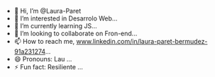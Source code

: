 - 👋 Hi, I’m @Laura-Paret
- 👀 I’m interested in Desarrolo Web...
- 🌱 I’m currently learning JS...
- 💞️ I’m looking to collaborate on Fron-end...
- 📫 How to reach me, www.linkedin.com/in/laura-paret-bermudez-91a231274...
- 😄 Pronouns: Lau ...
- ⚡ Fun fact: Resiliente ...

<!---
Laura-Paret/Laura-Paret is a ✨ special ✨ repository because its `README.md` (this file) appears on your GitHub profile.
You can click the Preview link to take a look at your changes.
--->
